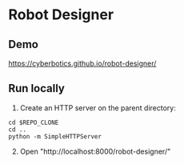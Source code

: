 # Robot Designer

## Demo

https://cyberbotics.github.io/robot-designer/

## Run locally

1. Create an HTTP server on the parent directory:

```
cd $REPO_CLONE
cd ..
python -m SimpleHTTPServer
```

2. Open "http://localhost:8000/robot-designer/"
